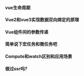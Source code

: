 #### vue生命周期

#### Vue2和vue3实现数据双向绑定的原理

#### Vue组件间的参数传递

#### 简单说下宏任务和微任务吧

#### Compute和watch区别和应用场景

#### 做过ssr吗?